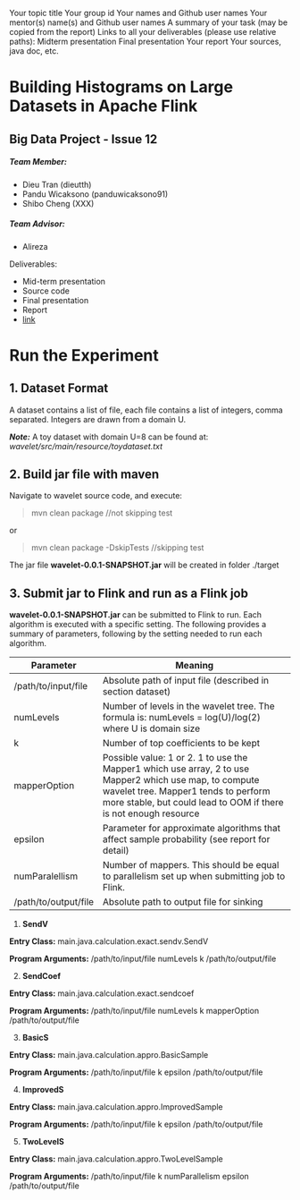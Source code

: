 Your topic title
Your group id
Your names and Github user names
Your mentor(s) name(s) and Github user names
A summary of your task (may be copied from the report)
Links to all your deliverables (please use relative paths):
Midterm presentation
Final presentation
Your report
Your sources, java doc, etc.

# Building Histograms on Large Datasets in Apache Flink
## Big Data Project - Issue 12
##### Team Member:
* Dieu Tran (dieutth)
* Pandu Wicaksono (panduwicaksono91)
* Shibo Cheng (XXX)
##### Team Advisor:
* Alireza

Deliverables:
* Mid-term presentation
* Source code
* Final presentation
* Report
* [link](test.txt)


# Run the Experiment
## 1. Dataset Format
A dataset contains a list of file, each file contains a list of integers, comma separated. Integers are drawn from a domain U.

***Note:*** A toy dataset with domain U=8 can be found at: *wavelet/src/main/resource/toydataset.txt*
## 2. Build jar file with maven
Navigate to wavelet source code, and execute:
> mvn clean package //not skipping test

or 
> mvn clean package -DskipTests //skipping test

The jar file **wavelet-0.0.1-SNAPSHOT.jar** will be created in folder ./target

## 3. Submit jar to Flink and run as a Flink job
 **wavelet-0.0.1-SNAPSHOT.jar** can be submitted to Flink to run.
 Each algorithm is executed with a specific setting. 
The following provides a summary of parameters, following by the setting needed to run each algorithm.
 
 | Parameter | Meaning |
|--|--|
| /path/to/input/file | Absolute path of input file (described in section dataset) |
|numLevels|Number of levels in the wavelet tree. The formula is: numLevels = log(U)/log(2) where U is domain size| 
|k|Number of top coefficients to be kept|
|mapperOption|Possible value: 1 or 2. 1 to use the Mapper1 which use array, 2 to use Mapper2 which use map, to compute wavelet tree. Mapper1 tends to perform more stable, but could lead to OOM if there is not enough resource|
|epsilon|Parameter for approximate algorithms that affect sample probability (see report for detail)|
|numParalellism|Number of mappers. This should be equal to parallelism set up when submitting job to Flink.|
|/path/to/output/file|Absolute path to output file for sinking|

 1. **SendV**
 
**Entry Class:** main.java.calculation.exact.sendv.SendV

**Program Arguments:** /path/to/input/file numLevels k /path/to/output/file

2. **SendCoef**

**Entry Class:** main.java.calculation.exact.sendcoef

**Program Arguments:** /path/to/input/file numLevels k mapperOption /path/to/output/file

3.  **BasicS**

**Entry Class:** main.java.calculation.appro.BasicSample

**Program Arguments:** /path/to/input/file k epsilon /path/to/output/file

4. **ImprovedS**

**Entry Class:** main.java.calculation.appro.ImprovedSample

**Program Arguments:** /path/to/input/file k epsilon /path/to/output/file

5. **TwoLevelS**

**Entry Class:** main.java.calculation.appro.TwoLevelSample

**Program Arguments:** /path/to/input/file k numParallelism epsilon /path/to/output/file
